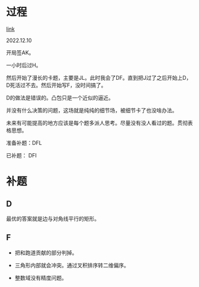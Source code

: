 # 过程

[link](https://codeforces.com/gym/104064)

2022.12.10

开局签AK。

一小时后过H。

然后开始了漫长的卡题，主要是JL。此时我会了DF。直到把J过了之后开始上D，D死活过不去。然后开始写F，没时间搞了。

D的做法是错误的。凸包只是一个近似的逼近。

并没有什么决策的问题，这场就是纯纯的细节场，被细节卡了也没啥办法。

未来有可能提高的地方应该是每个题多派人思考。尽量没有没人看过的题。贯彻表格思想。

准备补题：DFL


已补题： DFI



# 补题

## D

最优的答案就是边与对角线平行的矩形。

## F

- 把和跑道贡献的部分判掉。

- 三角形内部就会冲突。通过叉积排序转二维偏序。

- 整数域没有精度问题。